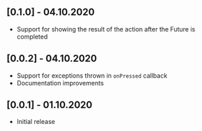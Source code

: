 ## [0.1.0] - 04.10.2020

* Support for showing the result of the action after the Future is completed

## [0.0.2] - 04.10.2020

* Support for exceptions thrown in `onPressed` callback
* Documentation improvements

## [0.0.1] - 01.10.2020

* Initial release
